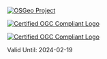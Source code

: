 [![OSGeo Project](https://raw.githubusercontent.com/OSGeo/osgeo/master/incubation/OSGeo_incubation.svg)](https://www.osgeo.org/projects/zoo-project/)

[![Certified OGC Compliant Logo](https://portal.ogc.org/public_ogc/compliance/OGC_Certified_Badge.png)](http://www.ogc.org/resource/products/details/?pid=1767)

[![Certified OGC Compliant Logo](https://portal.ogc.org/public_ogc/compliance/badge.php?s=ogcapi-processes-1&nbsp;1.0&r=1&n=1)](http://www.ogc.org/resource/products/details/?pid=1767)

Valid Until: 2024-02-19
